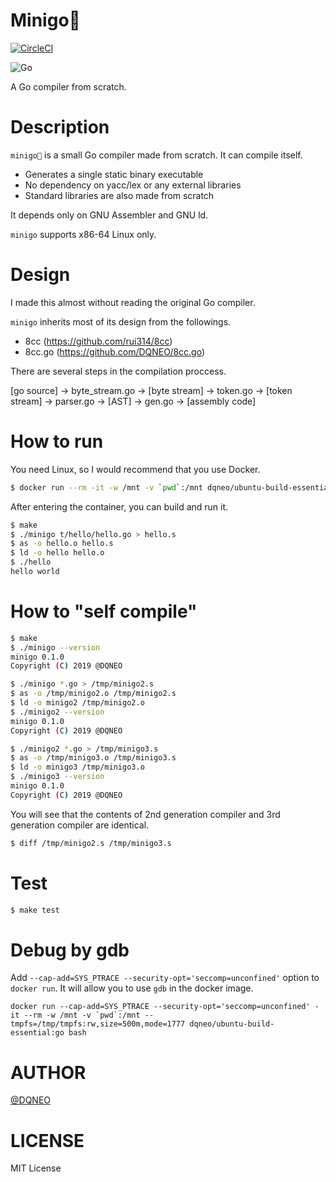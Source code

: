 # Minigo🐥

[![CircleCI](https://circleci.com/gh/DQNEO/minigo.svg?style=svg)](https://circleci.com/gh/DQNEO/minigo)

![Go](https://github.com/DQNEO/minigo/workflows/Go/badge.svg)

A Go compiler from scratch.

# Description

`minigo🐥` is a small Go compiler made from scratch. It can compile itself.

* Generates a single static  binary executable
* No dependency on yacc/lex or any external libraries
* Standard libraries are also made from scratch

It depends only on GNU Assembler and GNU ld.

`minigo` supports x86-64 Linux only.
 
# Design

I made this almost without reading the original Go compiler.

`minigo` inherits most of its design from the followings.

* 8cc (https://github.com/rui314/8cc)
* 8cc.go (https://github.com/DQNEO/8cc.go)

There are several steps in the compilation proccess.

[go source] -> byte_stream.go -> [byte stream] -> token.go -> [token stream] -> parser.go -> [AST] -> gen.go -> [assembly code]


# How to run

You need Linux, so I would recommend that you use Docker.

```sh
$ docker run --rm -it -w /mnt -v `pwd`:/mnt dqneo/ubuntu-build-essential:go bash
```

After entering the container, you can build and run it.

```sh
$ make
$ ./minigo t/hello/hello.go > hello.s
$ as -o hello.o hello.s
$ ld -o hello hello.o
$ ./hello
hello world
```

# How to "self compile"

```sh
$ make
$ ./minigo --version
minigo 0.1.0
Copyright (C) 2019 @DQNEO

$ ./minigo *.go > /tmp/minigo2.s
$ as -o /tmp/minigo2.o /tmp/minigo2.s
$ ld -o minigo2 /tmp/minigo2.o
$ ./minigo2 --version
minigo 0.1.0
Copyright (C) 2019 @DQNEO

$ ./minigo2 *.go > /tmp/minigo3.s
$ as -o /tmp/minigo3.o /tmp/minigo3.s
$ ld -o minigo3 /tmp/minigo3.o
$ ./minigo3 --version
minigo 0.1.0
Copyright (C) 2019 @DQNEO
```

You will see that the contents of 2nd generation compiler and 3rd generation compiler are identical.

```sh
$ diff /tmp/minigo2.s /tmp/minigo3.s
```

# Test

```sh
$ make test
```

# Debug by gdb

Add `--cap-add=SYS_PTRACE --security-opt='seccomp=unconfined'` option to `docker run`.
It will allow you to use `gdb` in the docker image.

```
docker run --cap-add=SYS_PTRACE --security-opt='seccomp=unconfined' -it --rm -w /mnt -v `pwd`:/mnt --tmpfs=/tmp/tmpfs:rw,size=500m,mode=1777 dqneo/ubuntu-build-essential:go bash
```

# AUTHOR

[@DQNEO](https://twitter.com/DQNEO)

# LICENSE

MIT License
